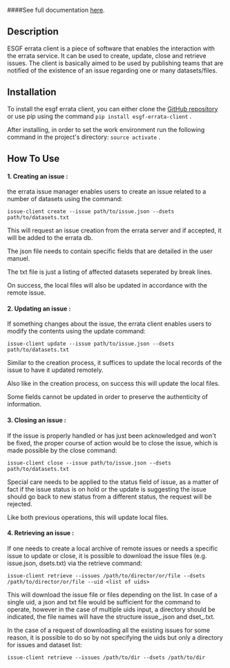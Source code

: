 ####See full documentation [here](https://es-doc.github.io/esdoc-errata-client/).

## Description

ESGF errata client is a piece of software that enables the interaction with the errata service. 
It can be used to create, update, close and retrieve issues. 
The client is basically aimed to be used by publishing teams that are notified of the existence of an issue regarding one or many datasets/files.
 

## Installation

To install the esgf errata client, you can either clone the [GitHub repository](http://github.com) or use pip using the command `pip install esgf-errata-client` .

After installing, in order to set the work environment run the following command in the project's directory:
`source activate` .

## How To Use
#### 1. Creating an issue : 
the errata issue manager enables users to create an issue related to a number of datasets using the command: 

`issue-client create --issue path/to/issue.json --dsets path/to/datasets.txt` 

This will request an issue creation from the errata server and if accepted, it will be added to the errata db.

The json file needs to contain specific fields that are detailed in the user manuel.

The txt file is just a listing of affected datasets seperated by break lines.

On success, the local files will also be updated in accordance with the remote issue.
#### 2. Updating an issue : 
If something changes about the issue, the errata client enables users to modify the contents using the update command: 

`issue-client update --issue path/to/issue.json --dsets path/to/datasets.txt` 

Similar to the creation process, it suffices to update the local records of the issue to have it updated remotely. 

Also like in the creation process, on success this will update the local files.

Some fields cannot be updated in order to preserve the authenticity of information. 
#### 3. Closing an issue : 
If the issue is properly handled or has just been acknowledged and won't be fixed, the proper course of action would be to close the issue, which is made possible by the close command:

`issue-client close --issue path/to/issue.json --dsets path/to/datasets.txt` 

Special care needs to be applied to the status field of issue, as a matter of fact if the issue status is on hold or the update is suggesting the issue should go back to new status from a different status, the request will be rejected. 

Like both previous operations, this will update local files.

#### 4. Retrieving an issue : 
If one needs to create a local archive of remote issues or needs a specific issue to update or close, it is possible to download the issue files (e.g. issue.json, dsets.txt) via the retrieve command: 

`issue-client retrieve --issues /path/to/director/or/file --dsets  /path/to/director/or/file --uid <list of uids>` 

This will download the issue file or files depending on the list. In case of a single uid, a json and txt file would be sufficient for the command to operate, however in the case of multiple uids input, a directory should be indicated, the file names will have the structure issue_<uid>.json and dset_<uid>.txt. 

In the case of a request of downloading all the existing issues for some reason, it is possible to do so by not specifying the uids but only a directory for issues and dataset list: 

`issue-client retrieve --issues /path/to/dir --dsets /path/to/dir` 